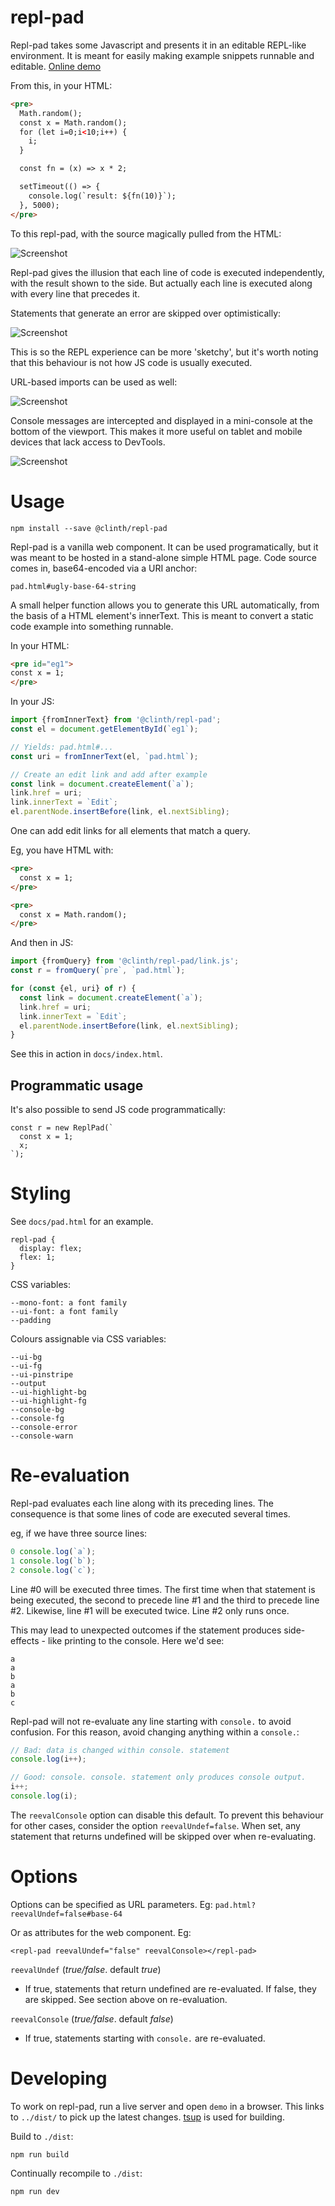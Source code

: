 # repl-pad

Repl-pad takes some Javascript and presents it in an editable REPL-like environment. It is meant for easily making example snippets runnable and editable. [Online demo](https://clinth.github.io/repl-pad/)

From this, in your HTML:
```html
<pre>
  Math.random();
  const x = Math.random();
  for (let i=0;i<10;i++) {
    i;
  }

  const fn = (x) => x * 2;

  setTimeout(() => {
    console.log(`result: ${fn(10)}`);
  }, 5000);
</pre>
```

To this repl-pad, with the source magically pulled from the HTML:

![Screenshot](docs/ss-1.webp)

Repl-pad gives the illusion that each line of code is executed independently, with the result shown to the side. But actually each line is executed along with every line that precedes it.

Statements that generate an error are skipped over optimistically:

![Screenshot](docs/ss-0.webp)

This is so the REPL experience can be more 'sketchy', but it's worth noting that this behaviour is not how JS code is usually executed.

URL-based imports can be used as well:

![Screenshot](docs/ss-2.webp)

Console messages are intercepted and displayed in a mini-console at the bottom of the viewport. This makes it more useful on tablet and mobile devices that lack access to DevTools.

![Screenshot](docs/ss-3.webp)

# Usage

```
npm install --save @clinth/repl-pad
```

Repl-pad is a vanilla web component. It can be used programatically, but it was meant to be hosted in a stand-alone simple HTML page. Code source comes in, base64-encoded via a URI anchor:

```
pad.html#ugly-base-64-string
```

A small helper function allows you to generate this URL automatically, from the basis of a HTML element's innerText. This is meant to convert a static code example into something runnable.

In your HTML:

```html
<pre id="eg1">
const x = 1;
</pre>
```

In your JS:

```js
import {fromInnerText} from '@clinth/repl-pad';
const el = document.getElementById(`eg1`);

// Yields: pad.html#...
const uri = fromInnerText(el, `pad.html`);

// Create an edit link and add after example
const link = document.createElement(`a`);
link.href = uri;
link.innerText = `Edit`;
el.parentNode.insertBefore(link, el.nextSibling);
```

One can add edit links for all elements that match a query.

Eg, you have HTML with:

```html
<pre>
  const x = 1;
</pre>

<pre>
  const x = Math.random();
</pre>
```

And then in JS:

```js
import {fromQuery} from '@clinth/repl-pad/link.js';
const r = fromQuery(`pre`, `pad.html`);

for (const {el, uri} of r) {
  const link = document.createElement(`a`);
  link.href = uri;
  link.innerText = `Edit`;
  el.parentNode.insertBefore(link, el.nextSibling);
}
```

See this in action in `docs/index.html`.

## Programmatic usage

It's also possible to send JS code programmatically:

```
const r = new ReplPad(`
  const x = 1;
  x;
`);
```

# Styling

See `docs/pad.html` for an example.

```
repl-pad {
  display: flex;
  flex: 1;
}
```

CSS variables:

```
--mono-font: a font family
--ui-font: a font family
--padding
```

Colours assignable via CSS variables:

```
--ui-bg
--ui-fg
--ui-pinstripe
--output
--ui-highlight-bg
--ui-highlight-fg
--console-bg
--console-fg
--console-error
--console-warn
```

# Re-evaluation

Repl-pad evaluates each line along with its preceding lines. The consequence is that some lines of code are executed several times.

eg, if we have three source lines:

```js
0 console.log(`a`);
1 console.log(`b`);
2 console.log(`c`);
```

Line #0 will be executed three times. The first time when that statement is being executed, the second to precede line #1 and the third to precede line #2. Likewise, line #1 will be executed twice. Line #2 only runs once.

This may lead to unexpected outcomes if the statement produces side-effects - like printing to the console. Here we'd see:

```
a
a
b
a
b
c
```

Repl-pad will not re-evaluate any line starting with `console.` to avoid confusion. For this reason, avoid changing anything within a `console.`:

```js
// Bad: data is changed within console. statement
console.log(i++);

// Good: console. console. statement only produces console output.
i++;
console.log(i);
```

The `reevalConsole` option can disable this default. To prevent this behaviour for other cases, consider the option `reevalUndef=false`. When set, any statement that returns undefined will be skipped over when re-evaluating.

# Options

Options can be specified as URL parameters. Eg:
`pad.html?reevalUndef=false#base-64`

Or as attributes for the web component. Eg:
```
<repl-pad reevalUndef="false" reevalConsole></repl-pad>
```

`reevalUndef` (_true/false_. default _true_)
* If true, statements that return undefined are re-evaluated. If false, they are skipped. See section above on re-evaluation.

`reevalConsole` (_true/false_. default _false_)
* If true, statements starting with `console.` are re-evaluated.

# Developing

To work on repl-pad, run a live server and open `demo` in a browser. This links to `../dist/` to pick up the latest changes. [tsup](https://tsup.egoist.sh/) is used for building.

Build to `./dist`:

```
npm run build
```

Continually recompile to `./dist`:
```
npm run dev
```